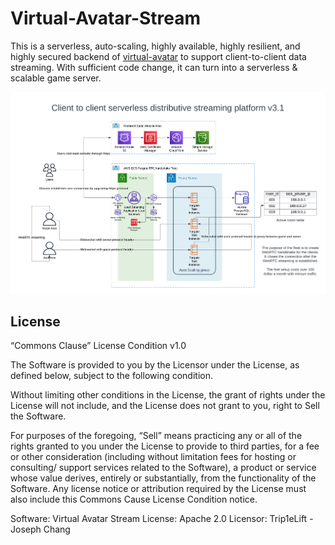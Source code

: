 # Virtual-Avatar-Stream
This is a serverless, auto-scaling, highly available, highly resilient, and highly secured backend of [virtual-avatar](https://github.com/Trip1eLift/virtual-avatar) to support client-to-client data streaming. With sufficient code change, it can turn into a serverless & scalable game server.

![Architecture Diagram](./architecture-diagram-v3.png)

## License

“Commons Clause” License Condition v1.0

The Software is provided to you by the Licensor under the License, as defined below, subject to the following condition.

Without limiting other conditions in the License, the grant of rights under the License will not include, and the License does not grant to you,  right to Sell the Software.

For purposes of the foregoing, “Sell” means practicing any or all of the rights granted to you under the License to provide to third parties, for a fee or other consideration (including without limitation fees for hosting or consulting/ support services related to the Software), a product or service whose value derives, entirely or substantially, from the functionality of the Software.  Any license notice or attribution required by the License must also include this Commons Cause License Condition notice.

Software: Virtual Avatar Stream
License: Apache 2.0
Licensor: Trip1eLift - Joseph Chang
